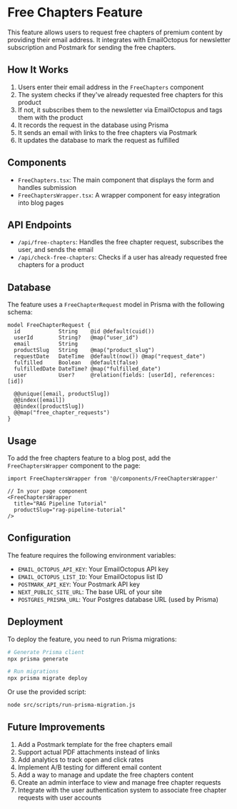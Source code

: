 # Free Chapters Feature

This feature allows users to request free chapters of premium content by providing their email address. It integrates with EmailOctopus for newsletter subscription and Postmark for sending the free chapters.

## How It Works

1. Users enter their email address in the `FreeChapters` component
2. The system checks if they've already requested free chapters for this product
3. If not, it subscribes them to the newsletter via EmailOctopus and tags them with the product
4. It records the request in the database using Prisma
5. It sends an email with links to the free chapters via Postmark
6. It updates the database to mark the request as fulfilled

## Components

- `FreeChapters.tsx`: The main component that displays the form and handles submission
- `FreeChaptersWrapper.tsx`: A wrapper component for easy integration into blog pages

## API Endpoints

- `/api/free-chapters`: Handles the free chapter request, subscribes the user, and sends the email
- `/api/check-free-chapters`: Checks if a user has already requested free chapters for a product

## Database

The feature uses a `FreeChapterRequest` model in Prisma with the following schema:

```prisma
model FreeChapterRequest {
  id            String    @id @default(cuid())
  userId        String?   @map("user_id")
  email         String
  productSlug   String    @map("product_slug")
  requestDate   DateTime  @default(now()) @map("request_date")
  fulfilled     Boolean   @default(false)
  fulfilledDate DateTime? @map("fulfilled_date")
  user          User?     @relation(fields: [userId], references: [id])

  @@unique([email, productSlug])
  @@index([email])
  @@index([productSlug])
  @@map("free_chapter_requests")
}
```

## Usage

To add the free chapters feature to a blog post, add the `FreeChaptersWrapper` component to the page:

```tsx
import FreeChaptersWrapper from '@/components/FreeChaptersWrapper'

// In your page component
<FreeChaptersWrapper 
  title="RAG Pipeline Tutorial" 
  productSlug="rag-pipeline-tutorial" 
/>
```

## Configuration

The feature requires the following environment variables:

- `EMAIL_OCTOPUS_API_KEY`: Your EmailOctopus API key
- `EMAIL_OCTOPUS_LIST_ID`: Your EmailOctopus list ID
- `POSTMARK_API_KEY`: Your Postmark API key
- `NEXT_PUBLIC_SITE_URL`: The base URL of your site
- `POSTGRES_PRISMA_URL`: Your Postgres database URL (used by Prisma)

## Deployment

To deploy the feature, you need to run Prisma migrations:

```bash
# Generate Prisma client
npx prisma generate

# Run migrations
npx prisma migrate deploy
```

Or use the provided script:

```bash
node src/scripts/run-prisma-migration.js
```

## Future Improvements

1. Add a Postmark template for the free chapters email
2. Support actual PDF attachments instead of links
3. Add analytics to track open and click rates
4. Implement A/B testing for different email content
5. Add a way to manage and update the free chapters content
6. Create an admin interface to view and manage free chapter requests
7. Integrate with the user authentication system to associate free chapter requests with user accounts 